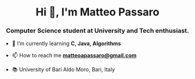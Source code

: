 <h1 align="center">Hi 👋, I'm Matteo Passaro</h1>
<h3 align="center">Computer Science student at University and Tech enthusiast.</h3>


- 🌱 I’m currently learning **C, Java, Algorithms**

- 📫 How to reach me **matteoapassaro@gmail.com**

- 📚 University of Bari Aldo Moro, Bari, Italy

